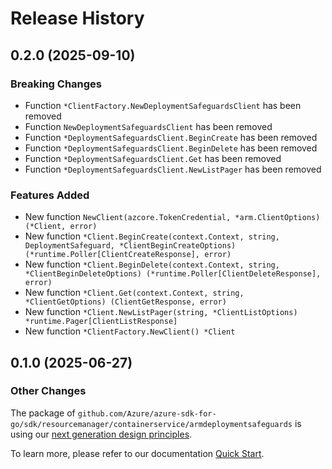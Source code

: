 # Release History

## 0.2.0 (2025-09-10)
### Breaking Changes

- Function `*ClientFactory.NewDeploymentSafeguardsClient` has been removed
- Function `NewDeploymentSafeguardsClient` has been removed
- Function `*DeploymentSafeguardsClient.BeginCreate` has been removed
- Function `*DeploymentSafeguardsClient.BeginDelete` has been removed
- Function `*DeploymentSafeguardsClient.Get` has been removed
- Function `*DeploymentSafeguardsClient.NewListPager` has been removed

### Features Added

- New function `NewClient(azcore.TokenCredential, *arm.ClientOptions) (*Client, error)`
- New function `*Client.BeginCreate(context.Context, string, DeploymentSafeguard, *ClientBeginCreateOptions) (*runtime.Poller[ClientCreateResponse], error)`
- New function `*Client.BeginDelete(context.Context, string, *ClientBeginDeleteOptions) (*runtime.Poller[ClientDeleteResponse], error)`
- New function `*Client.Get(context.Context, string, *ClientGetOptions) (ClientGetResponse, error)`
- New function `*Client.NewListPager(string, *ClientListOptions) *runtime.Pager[ClientListResponse]`
- New function `*ClientFactory.NewClient() *Client`


## 0.1.0 (2025-06-27)
### Other Changes

The package of `github.com/Azure/azure-sdk-for-go/sdk/resourcemanager/containerservice/armdeploymentsafeguards` is using our [next generation design principles](https://azure.github.io/azure-sdk/general_introduction.html).

To learn more, please refer to our documentation [Quick Start](https://aka.ms/azsdk/go/mgmt).